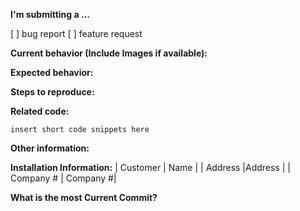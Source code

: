 
<!-- ISSUES MISSING IMPORTANT INFORMATION MAY BE CLOSED WITHOUT INVESTIGATION. -->




**I'm submitting a ...** 
<!--  (check one with "x") -->
[ ] bug report
[ ] feature request

**Current behavior (Include Images if available):**
<!-- Describe how the bug manifests. -->

**Expected behavior:**
<!-- Describe what the behavior would be without the bug. -->

**Steps to reproduce:**
<!--  Please explain the steps required to duplicate the issue, especially if you are able to provide a sample application. -->

**Related code:**

```
insert short code snippets here
```

**Other information:**
<!-- List any other information that is relevant to your issue. Stack traces, related issues, suggestions on how to fix, Stack Overflow links, forum links, etc. -->

**Installation Information:**
| Customer      | Name     |
| Address       |Address   |
| Company #     | Company #|


**What is the most Current Commit?**


